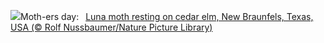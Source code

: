 ![](https://www.bing.com/th?id=OHR.MothWeek_EN-US5360572836_UHD.jpg&w=1000)Moth-ers day:&nbsp;&ensp;[Luna moth resting on cedar elm, New Braunfels, Texas, USA (© Rolf Nussbaumer/Nature Picture Library)](https://www.bing.com/th?id=OHR.MothWeek_EN-US5360572836_UHD.jpg)
<br><br/>

